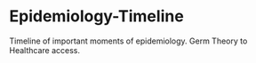 # Epidemiology-Timeline
Timeline of important moments of epidemiology. 
Germ Theory to Healthcare access. 
